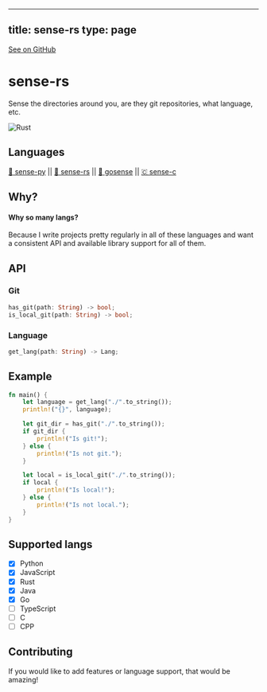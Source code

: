 
---
title: sense-rs
type: page
---

[See on GitHub](https://github.com/jakeroggenbuck/sense-rs/)

# sense-rs
Sense the directories around you, are they git repositories, what language, etc.

![Rust](https://img.shields.io/github/workflow/status/jakeroggenbuck/sense-rs/Rust?style=for-the-badge)

## Languages
[ :snake: sense-py](https://github.com/JakeRoggenbuck/sense-py) || [:crab: sense-rs](https://github.com/JakeRoggenbuck/sense-rs) || 
[:hamster: gosense](https://github.com/JakeRoggenbuck/gosense) || [🇨 sense-c](https://github.com/JakeRoggenbuck/sense-c)

## Why?
#### Why so many langs?
Because I write projects pretty regularly in all of these languages and want a consistent API and available library support for all of them.

## API

### Git

```rs
has_git(path: String) -> bool;
is_local_git(path: String) -> bool;
```

### Language
```rs
get_lang(path: String) -> Lang;
```

## Example
```rs
fn main() {
    let language = get_lang("./".to_string());
    println!("{}", language);

    let git_dir = has_git("./".to_string());
    if git_dir {
        println!("Is git!");
    } else {
        println!("Is not git.");
    }

    let local = is_local_git("./".to_string());
    if local {
        println!("Is local!");
    } else {
        println!("Is not local.");
    }
}
```

## Supported langs
- [x] Python
- [x] JavaScript
- [x] Rust
- [x] Java
- [x] Go
- [ ] TypeScript
- [ ] C
- [ ] CPP

## Contributing
If you would like to add features or language support, that would be amazing!
